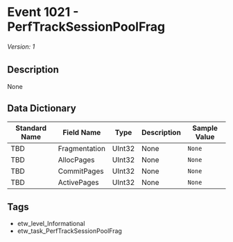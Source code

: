 # Event 1021 - PerfTrackSessionPoolFrag
###### Version: 1

## Description
None

## Data Dictionary
|Standard Name|Field Name|Type|Description|Sample Value|
|---|---|---|---|---|
|TBD|Fragmentation|UInt32|None|`None`|
|TBD|AllocPages|UInt32|None|`None`|
|TBD|CommitPages|UInt32|None|`None`|
|TBD|ActivePages|UInt32|None|`None`|

## Tags
* etw_level_Informational
* etw_task_PerfTrackSessionPoolFrag